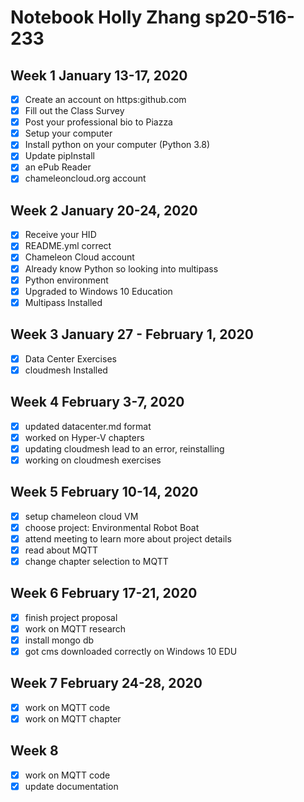 # Notebook Holly Zhang sp20-516-233

## Week 1 January 13-17, 2020 

* [x] Create an account on https:github.com
* [x] Fill out the Class Survey
* [x] Post your professional bio to Piazza
* [x] Setup your computer
* [x] Install python on your computer (Python 3.8)
* [x] Update pipInstall 
* [x] an ePub Reader
* [x] chameleoncloud.org account

## Week 2 January 20-24, 2020

* [x] Receive your HID
* [x] README.yml correct
* [x] Chameleon Cloud account
* [x] Already know Python so looking into multipass
* [x] Python environment
* [x] Upgraded to Windows 10 Education
* [x] Multipass Installed

## Week 3 January 27 - February 1, 2020
* [x] Data Center Exercises
* [x] cloudmesh Installed

## Week 4 February 3-7, 2020
* [x] updated datacenter.md format
* [x] worked on Hyper-V chapters
* [x] updating cloudmesh lead to an error, reinstalling
* [x] working on cloudmesh exercises

## Week 5 February 10-14, 2020
* [x] setup chameleon cloud VM 
* [x] choose project: Environmental Robot Boat
* [x] attend meeting to learn more about project details
* [x] read about MQTT
* [x] change chapter selection to MQTT

## Week 6 February 17-21, 2020
* [x] finish project proposal 
* [x] work on MQTT research
* [x] install mongo db
* [x] got cms downloaded correctly on Windows 10 EDU

## Week 7 February 24-28, 2020
* [x] work on MQTT code
* [x] work on MQTT chapter

## Week 8 
* [x] work on MQTT code
* [x] update documentation